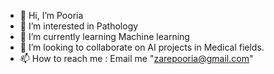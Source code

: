 - 👋 Hi, I’m Pooria
- 👀 I’m interested in Pathology
- 🌱 I’m currently learning Machine learning
- 💞️ I’m looking to collaborate on AI projects in Medical fields.
- 📫 How to reach me : Email me "zarepooria@gmail.com"

<!---
zarepooria/zarepooria is a ✨ special ✨ repository because its `README.md` (this file) appears on your GitHub profile.
You can click the Preview link to take a look at your changes.
--->
